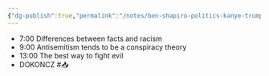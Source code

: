 ```yaml
---
{"dg-publish":true,"permalink":"/notes/ben-shapiro-politics-kanye-trump-biden-hitler-extremism-and-war-lex/"}
---
```


- 7:00 Differences between facts and racism
- 9:00 Antisemitism tends to be a conspiracy theory
- 13:00 The best way to fight evil
- DOKONCZ #📥 